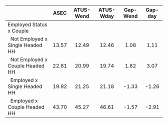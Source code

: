 
|                      |         ASEC |    ATUS-Wend |    ATUS-Wday |     Gap-Wend |      Gap-day |
| -------------------- | :----------: | :----------: | :----------: | :----------: | :----------: |
| Employed Status x Couple |              |              |              |              |              |
| &nbsp;&nbsp;Not Employed x Single Headed HH |        13.57 |        12.49 |        12.46 |         1.08 |         1.11 |
| &nbsp;&nbsp;Not Employed x Couple Headed HH |        22.81 |        20.99 |        19.74 |         1.82 |         3.07 |
| &nbsp;&nbsp;Employed x Single Headed HH |        19.92 |        21.25 |        21.18 |        -1.33 |        -1.26 |
| &nbsp;&nbsp;Employed x Couple Headed HH |        43.70 |        45.27 |        46.61 |        -1.57 |        -2.91 |


